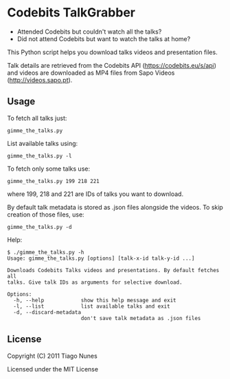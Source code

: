 Codebits TalkGrabber
====================

* Attended Codebits but couldn't watch all the talks?
* Did not attend Codebits but want to watch the talks at home?

This Python script helps you download talks videos and presentation files.

Talk details are retrieved from the Codebits API (https://codebits.eu/s/api)
and videos are downloaded as MP4 files from Sapo Videos (http://videos.sapo.pt).


Usage
-----

To fetch all talks just:
```
gimme_the_talks.py
```

List available talks using:
```
gimme_the_talks.py -l
```

To fetch only some talks use:
```
gimme_the_talks.py 199 218 221
```
where 199, 218 and 221 are IDs of talks you want to download.

By default talk metadata is stored as .json files alongside the videos. To
skip creation of those files, use:
```
gimme_the_talks.py -d
```

Help:

```
$ ./gimme_the_talks.py -h
Usage: gimme_the_talks.py [options] [talk-x-id talk-y-id ...]

Downloads Codebits Talks videos and presentations. By default fetches all
talks. Give talk IDs as arguments for selective download.

Options:
  -h, --help            show this help message and exit
  -l, --list            list available talks and exit
  -d, --discard-metadata
                        don't save talk metadata as .json files

```


License
-------

Copyright (C) 2011 Tiago Nunes

Licensed under the MIT License
